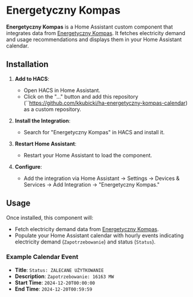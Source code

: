 # Energetyczny Kompas

**Energetyczny Kompas** is a Home Assistant custom component that integrates data from [Energetyczny Kompas](https://www.energetycznykompas.pl). It fetches electricity demand and usage recommendations and displays them in your Home Assistant calendar.

## Installation

1. **Add to HACS**:
   - Open HACS in Home Assistant.
   - Click on the "..." button and add this repository (``https://github.com/kkubicki/ha-energetyczny-kompas-calendar) as a custom repository.

2. **Install the Integration**:
   - Search for "Energetyczny Kompas" in HACS and install it.

3. **Restart Home Assistant**:
   - Restart your Home Assistant to load the component.

4. **Configure**:
   - Add the integration via Home Assistant → Settings → Devices & Services → Add Integration → "Energetyczny Kompas."

## Usage

Once installed, this component will:
- Fetch electricity demand data from [Energetyczny Kompas](https://www.energetycznykompas.pl).
- Populate your Home Assistant calendar with hourly events indicating electricity demand (`Zapotrzebowanie`) and status (`Status`).

### Example Calendar Event

- **Title**: `Status: ZALECANE UŻYTKOWANIE`
- **Description**: `Zapotrzebowanie: 16163 MW`
- **Start Time**: `2024-12-20T00:00:00`
- **End Time**: `2024-12-20T00:59:59`

